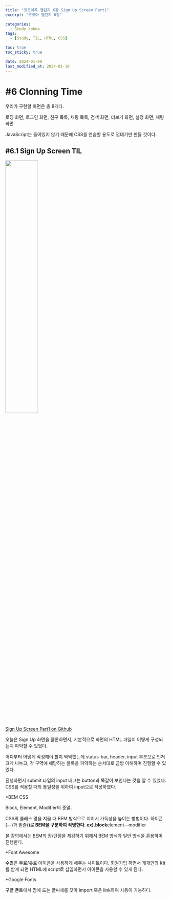 ```yaml
---
title: "코코아톡 챌린지 6강 Sign Up Screen Part1"
excerpt: "코코아 챌린지 6강"

categories:
  - Study_kokoa
tags:
  - [Study, TIL, HTML, CSS]

toc: true
toc_sticky: true

date: 2024-01-09
last_modified_at: 2024-01-10
---
```


# #6 Clonning Time

우리가 구현할 화면은 총 8개다.

로딩 화면, 로그인 화면, 친구 목록, 채팅 목록, 검색 화면, 더보기 화면, 설정 화면, 채팅 화면

JavaScript는 들어있지 않기 때문에 CSS를 연습할 용도로 껍데기만 만들 것이다.

## #6.1 Sign Up Screen TIL

<img src="https://drive.google.com/uc?id=1onxOqWQlTL9YI3izwbXZBVtBfYCKyNQm" width="45%">

[Sign Up Screen Part1 on Github](https://github.com/Seori15/2024_Kokoa_Clone/commit/95b396cfdd8d25bdfbd3242c1bfc0dbfb654269b)

오늘은 Sign Up 화면을 클론하면서, 기본적으로 화면의 HTML 파일이 어떻게 구성되는지 파악할 수 있었다.

어디부터 어떻게 작성해야 할지 막막했는데 status-bar, header, input 부분으로 먼저 크게 나누고, 각 구역에 해당하는 블록을 파악하는 순서대로 금방 이해하며 진행할 수 있었다.

진행하면서 submit 타입의 input 태그는 button과 똑같이 보인다는 것을 알 수 있었다. CSS를 적용할 때의 통일성을 위하여 input으로 작성하였다.

\*BEM CSS

Block, Element, Modifier의 준말.

CSS의 클래스 명을 지을 때 BEM 방식으로 지어서 가독성을 높이는 방법이다. 하이픈(—)과 밑줄(**)로 BEM을 구분하여 작명한다. ex).block**element—modifier

본 강의에서는 BEM의 장/단점을 체감하기 위해서 BEM 방식과 일반 방식을 혼용하며 진행한다.

\*Font Awesome

수많은 무료/유료 아이콘을 사용하게 해주는 사이트이다. 회원가입 하면서 개개인의 Kit를 받게 되면 HTML에 script로 삽입하면서 아이콘을 사용할 수 있게 된다.

\*Google Fonts

구글 폰트에서 맘에 드는 글씨체를 찾아 import 혹은 link하여 사용이 가능하다.
